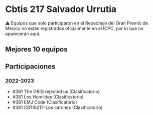 # Cbtis 217 Salvador Urrutia

:warning: Equipos que solo participaron en el Repechaje del Gran Premio de México no están registrados oficialmente en el ICPC, por lo que no aparecerán aquí.

## Mejores 10 equipos


## Participaciones

### 2022-2023

- #381 The ORIG rejected us (Clasificatorio)
- #381 Los Humildes (Clasificatorio)
- #381 EMJ Code (Clasificatorio)
- #381 CBTIS217-Los catrines  (Clasificatorio)



